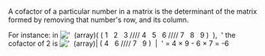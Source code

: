 A cofactor of a particular number in a matrix is the determinant of the
matrix formed by removing that number's row, and its column.

For instance: in
!['  (array)( ( 1   2   3 //// 4   5   6 //// 7   8   9 )  ),  '](../dictionary/equation_images/2474.1..png)
the cofactor of 2 is
!['  (array)| ( 4   6 //// 7   9 )  |  '](../dictionary/equation_images/2474.2..png)
= 4 × 9 - 6 × 7 = -6
